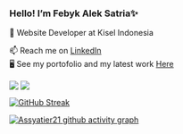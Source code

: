### Hello! I’m Febyk Alek Satria✨
<p dir="auto">
<animated-image data-catalyst=""><a href="#" rel="nofollow" data-target="animated-image.originalLink" hidden=""><img src="https://user-images.githubusercontent.com/73097560/115834477-dbab4500-a447-11eb-908a-139a6edaec5c.gif" style="max-width: 100%;" data-target="animated-image.originalImage" hidden=""></a>
      <span class="AnimatedImagePlayer" data-target="animated-image.player">
        <a data-target="animated-image.replacedLink" class="AnimatedImagePlayer-images" href="#"></a>
      </span></animated-image>
</p>

🔭 Website Developer at Kisel Indonesia

📫 Reach me on [LinkedIn](https://www.linkedin.com/in/febykaleksatria/)
<br>
:desktop_computer: See my portofolio and my latest work [Here](http://febykaleksatria.tech/)


<img align="center" src="https://github-readme-stats.vercel.app/api?username=FebykAlekSatria&show_icons=true&include_all_commits=true&count_private=true&hide=stars&theme=github_dark" /> 
 <img align="center" src="https://github-readme-stats.vercel.app/api/top-langs/?username=FebykAlekSatria&layout=compact&count_private=true&theme=github_dark" />

[![GitHub Streak](https://github-readme-streak-stats.herokuapp.com?user=FebykAlekSatria&theme=tokyonight_duo&date_format=j%20M%5B%20Y%5D)](https://git.io/streak-stats)
 
[![Assyatier21 github activity graph](https://activity-graph.herokuapp.com/graph?username=FebykAlekSatria&theme=react-dark)](https://github.com/FebykAlekSatria)

<!-- Updated on 15 July 2022 --!>
 


